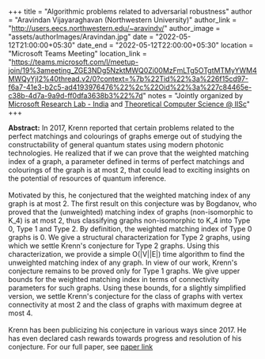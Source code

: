 +++
title = "Algorithmic problems related to adversarial robustness"
author = "Aravindan Vijayaraghavan (Northwestern University)"
author_link = "http://users.eecs.northwestern.edu/~aravindv/"
author_image = "assets/authorImages/Aravindan.jpg"
date = "2022-05-12T21:00:00+05:30"
date_end = "2022-05-12T22:00:00+05:30"
location = "Microsoft Teams Meeting"
location_link = "https://teams.microsoft.com/l/meetup-join/19%3ameeting_ZGE3NDg5NzktMWQ0Zi00MzFmLTg5OTgtMTMyYWM4MWQyYjI2%40thread.v2/0?context=%7b%22Tid%22%3a%226f15cd97-f6a7-41e3-b2c5-ad4193976476%22%2c%22Oid%22%3a%227c84465e-c38b-4d7a-9a9d-ff0dfa3638b3%22%7d"
notes = "Jointly organized by <a href = "https://www.microsoft.com/en-us/research/lab/microsoft-research-india/" target= "_blank">Microsoft Research Lab - India</a> and <a href='https://www.csa.iisc.ac.in/theoretical-computer-science/' target= "_blank">Theoretical Computer Science @ IISc</a>"
+++

<b>Abstract:</b>
In 2017, Krenn reported that certain problems related to the perfect matchings and colourings of graphs emerge out of
studying the constructability of general quantum states using modern photonic technologies. He realized that if we can
prove that the weighted matching index of a graph, a parameter defined in terms of perfect matchings and colourings of
the graph is at most 2, that could lead to exciting insights on the potential of resources of quantum inference.
<br><br>
Motivated by this, he conjectured that the weighted matching index of any graph is at most 2. The first result on this
conjecture was by Bogdanov, who proved that the (unweighted) matching index of graphs (non-isomorphic to K_4) is at
most 2, thus classifying graphs non-isomorphic to K_4 into Type 0, Type 1 and Type 2. By definition, the weighted
matching index of Type 0 graphs is 0. We give a structural characterization for Type 2 graphs, using which we settle
Krenn's conjecture for Type 2 graphs. Using this characterization, we provide a simple O(|V||E|) time algorithm
to find the unweighted matching index of any graph. In view of our work, Krenn's conjecture remains to be proved
only for Type 1 graphs. We give upper bounds for the weighted matching index in terms of connectivity parameters
for such graphs. Using these bounds, for a slightly simplified version, we settle Krenn's conjecture for the class
of graphs with vertex connectivity at most 2 and the class of graphs with maximum degree at most 4.
<br><br>
Krenn has been publicizing his conjecture in various ways since 2017. He has even declared cash rewards towards
progress and resolution of his conjecture. For our full paper, see
<a href='https://arxiv.org/abs/2202.05562'>paper link</a>
